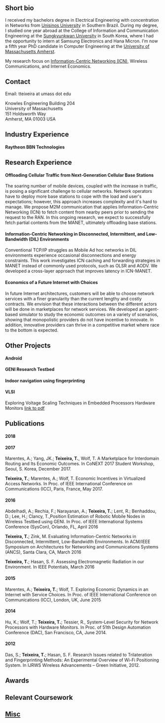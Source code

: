 ## Short bio
I received my bachelors degree in Electrical Engineering with concentration in Networks from [Unisinos University](www.unisinos.br/) in Southern Brazil. During my degree, I studied one year abroad at the College of Information and Communication Engineering at the [Sungkyunkwan University](www.skku.edu/) in South Korea, where I had the opportunity to intern at Samsung Electronics and Hana Micron. I'm now a fifth year PhD candidate in Computer Engineering at the [University of Massachusetts Amherst](www.umass.edu).

My research focus on [Information-Centric Networking (ICN)](https://trac.ietf.org/trac/irtf/wiki/icnrg), Wireless Communications, and Internet Economics.

## Contact
Email: tteixeira at umass dot edu

Knowles Engineering Building 204<br/>
University of Massachusetts<br/>
151 Holdsworth Way<br/>
Amherst, MA 01003 USA

## Industry Experience
#### Raytheon BBN Technologies


## Research Experience
#### Offloading Cellular Traffic from Next-Generation Cellular Base Stations
The soaring number of mobile devices, coupled with the increase in traffic, is posing a significant challenge to cellular networks. Network operators have to deploy more base stations to cope with the load and user's expectations; however, this approach increases complexity and it's hard to manage. We propose M2M communication that applies Information-Centric Networking (ICN) to fetch content from nearby peers prior to sending the request to the RAN. In this ongoing research, we expect to successfully fetch partial contents from the MANET, ultimately offloading base stations.

#### Information-Centric Networking in Disconnected, Intermittent, and Low-Bandwidth (DIL) Environments
Conventional TCP/IP struggles as Mobile Ad hoc networks in DIL environments experience occasional disconnections and energy constraints. This work investigates ICN caching and forwarding strategies in MANET instead of commonly used protocols, such as OLSR and AODV. We developed a cross-layer approach that improves latency in ICN-MANET.

#### Economics of a Future Internet with Choices
In future Internet architectures, customers will be able to choose network services with a finer granularity than the current lengthy and costly contracts. We envision that these interactions between the different actors will be done in marketplaces for network services. We developed an agent-based simulator to study the economic outcomes on a variety of scenarios, showing that monopolistic providers do not have incentive to innovate. In addition, innovative providers can thrive in a competitive market where race to the bottom is expected.

## Other Projects
#### Android

#### GENI Research Testbed

#### Indoor navigation using fingerprinting

#### VLSI
Exploring Voltage Scaling Techniques in Embedded Processors Hardware Monitors [link to pdf](https://people.umass.edu/tteixeira/vlsi_Finalreport.pdf)

## Publications
#### 2018
#### 2017
Marentes, A.; Yang, JK.; **Teixeira, T.**, Wolf, T. A Marketplace for Interdomain Routing and Its Economic Outcomes. In CoNEXT 2017 Student Workshop, Seoul, S. Korea, December 2017.

**Teixeira, T.**; Marentes, A.; Wolf, T. Economic Incentives in Virtualized Access Networks. In Proc. of IEEE International Conference on Communications (ICC), Paris, France, May 2017.
#### 2016
Abdelhadi, A.; Rechia, F.; Narayanan, A.; **Teixeira, T.**; Lent, R.; Benhaddou, D.; Lee, H.; Clancy, T.,Position Estimation of Robotic Mobile Nodes in Wireless Testbed using GENI. In Proc. of IEEE International Systems Conference (SysCon), Orlando, FL, April 2016

**Teixeira, T.**; Zink, M. Evaluating Information-Centric Networks in Disconnected, Intermittent, Low-Bandwidth Environments. In ACM/IEEE Symposium on Architectures for Networking and Communications Systems (ANCS), Santa Clara, CA, March 2016

**Teixeira, T.**; Hasan, S. F. Assessing Electromagnetic Radiation in our Environment. In IEEE Potentials, March 2016 

#### 2015
Marentes, A.; **Teixeira, T.**; Wolf, T. Exploring Economic Dynamics in an Internet with Service Choices. In Proc. of IEEE International Conference on Communications (ICC), London, UK, June 2015 

#### 2014
Hu, K.; Wolf, T.; **Teixeira, T.**; Tessier, R., System-Level Security for Network Processors with Hardware Monitors. In Proc. of 51th Design Automation Conference (DAC), San Francisco, CA, June 2014.

#### 2012
Das, S.; **Teixeira, T.**; Hasan, S. F. Research Issues related to Trilateration and Fingerprinting Methods: An Experimental Overview of Wi-Fi Positioning System. In IJRWS Wireless Advancements – Green Initiative, 2012.

## Awards


## Relevant Coursework


## [Misc](./misc.md)
